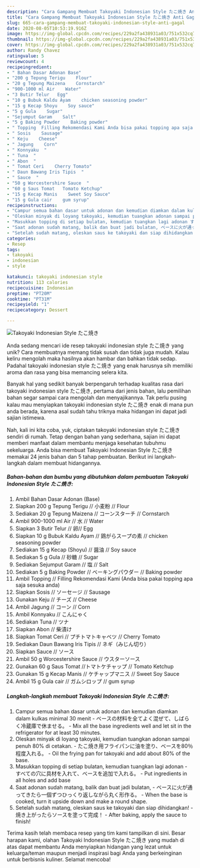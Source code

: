 ```yaml
---
description: "Cara Gampang Membuat Takoyaki Indonesian Style たこ焼き Anti Gagal"
title: "Cara Gampang Membuat Takoyaki Indonesian Style たこ焼き Anti Gagal"
slug: 665-cara-gampang-membuat-takoyaki-indonesian-style-anti-gagal
date: 2020-08-05T10:53:19.916Z
image: https://img-global.cpcdn.com/recipes/229a2fa438931a03/751x532cq70/takoyaki-indonesian-style-たこ焼き-foto-resep-utama.jpg
thumbnail: https://img-global.cpcdn.com/recipes/229a2fa438931a03/751x532cq70/takoyaki-indonesian-style-たこ焼き-foto-resep-utama.jpg
cover: https://img-global.cpcdn.com/recipes/229a2fa438931a03/751x532cq70/takoyaki-indonesian-style-たこ焼き-foto-resep-utama.jpg
author: Randy Chavez
ratingvalue: 5
reviewcount: 4
recipeingredient:
- " Bahan Dasar Adonan Base"
- "200 g Tepung Terigu    Flour"
- "20 g Tepung Maizena    Cornstarch"
- "900-1000 ml Air    Water"
- "3 Butir Telur   Egg"
- "10 g Bubuk Kaldu Ayam    chicken seasoning powder"
- "15 g Kecap Shoyu    Soy sauce"
- "5 g Gula    Sugar"
- "Sejumput Garam    Salt"
- "5 g Baking Powder    Baking powder"
- " Topping  Filling Rekomendasi Kami Anda bisa pakai topping apa saja sesuka anda"
- " Sosis    Sausage"
- " Keju    Cheese"
- " Jagung    Corn"
- " Konnyaku  "
- " Tuna  "
- " Abon  "
- " Tomat Ceri    Cherry Tomato"
- " Daun Bawang Iris Tipis  "
- " Sauce  "
- "50 g Worcestershire Sauce  "
- "60 g Saus Tomat   Tomato Ketchup"
- "15 g Kecap Manis    Sweet Soy Sauce"
- "15 g Gula cair    gum syrup"
recipeinstructions:
- "Campur semua bahan dasar untuk adonan dan kemudian diamkan dalam kulkas minimal 30 menit ベースの材料を全てよく混ぜて、しばらく冷蔵庫で休ませる。 Mix all the base ingredients well and let sit in the refrigerator for at least 30 minutes."
- "Oleskan minyak di loyang takoyaki, kemudian tuangkan adonan sampai penuh 80% di cetakan. たこ焼き用フライパンに油を塗り、ベースを80％程度入れる。 Oil the frying pan for takoyaki and add about 80% of the base."
- "Masukkan topping di setiap bulatan, kemudian tuangkan lagi adonan すべての穴に具材を入れて、ベースを追加で入れる。 Put ingredients in all holes and add base"
- "Saat adonan sudah matang, balik dan buat jadi bulatan, ベースに火が通ってきたら一個ずつひっくり返しながら丸く形作る。 When the base is cooked, turn it upside down and make a round shape."
- "Setelah sudah matang, oleskan saus ke takoyaki dan siap dihidangkan! 焼き上がったらソースを塗って完成！ After baking, apply the sauce to finish!"
categories:
- Resep
tags:
- takoyaki
- indonesian
- style

katakunci: takoyaki indonesian style 
nutrition: 113 calories
recipecuisine: Indonesian
preptime: "PT20M"
cooktime: "PT31M"
recipeyield: "1"
recipecategory: Dessert

---
```



![Takoyaki Indonesian Style たこ焼き](https://img-global.cpcdn.com/recipes/229a2fa438931a03/751x532cq70/takoyaki-indonesian-style-たこ焼き-foto-resep-utama.jpg)

Anda sedang mencari ide resep takoyaki indonesian style たこ焼き yang unik? Cara membuatnya memang tidak susah dan tidak juga mudah. Kalau keliru mengolah maka hasilnya akan hambar dan bahkan tidak sedap. Padahal takoyaki indonesian style たこ焼き yang enak harusnya sih memiliki aroma dan rasa yang bisa memancing selera kita.



Banyak hal yang sedikit banyak berpengaruh terhadap kualitas rasa dari takoyaki indonesian style たこ焼き, pertama dari jenis bahan, lalu pemilihan bahan segar sampai cara mengolah dan menyajikannya. Tak perlu pusing kalau mau menyiapkan takoyaki indonesian style たこ焼き enak di mana pun anda berada, karena asal sudah tahu triknya maka hidangan ini dapat jadi sajian istimewa.


Nah, kali ini kita coba, yuk, ciptakan takoyaki indonesian style たこ焼き sendiri di rumah. Tetap dengan bahan yang sederhana, sajian ini dapat memberi manfaat dalam membantu menjaga kesehatan tubuhmu sekeluarga. Anda bisa membuat Takoyaki Indonesian Style たこ焼き memakai 24 jenis bahan dan 5 tahap pembuatan. Berikut ini langkah-langkah dalam membuat hidangannya.

<!--inarticleads1-->

##### Bahan-bahan dan bumbu yang dibutuhkan dalam pembuatan Takoyaki Indonesian Style たこ焼き:

1. Ambil  Bahan Dasar Adonan (Base)
1. Siapkan 200 g Tepung Terigu // 小麦粉 // Flour
1. Sediakan 20 g Tepung Maizena // コーンスターチ // Cornstarch
1. Ambil 900-1000 ml Air // 水 // Water
1. Siapkan 3 Butir Telur // 卵// Egg
1. Siapkan 10 g Bubuk Kaldu Ayam // 鶏がらスープの素 // chicken seasoning powder
1. Sediakan 15 g Kecap (Shoyu) // 醤油 // Soy sauce
1. Sediakan 5 g Gula // 砂糖 // Sugar
1. Sediakan Sejumput Garam // 塩 // Salt
1. Sediakan 5 g Baking Powder // ベーキングパウダー // Baking powder
1. Ambil  Topping // Filling Rekomendasi Kami (Anda bisa pakai topping apa saja sesuka anda)
1. Siapkan  Sosis // ソーセージ // Sausage
1. Gunakan  Keju // チーズ // Cheese
1. Ambil  Jagung // コーン // Corn
1. Ambil  Konnyaku // こんにゃく
1. Sediakan  Tuna // ツナ
1. Siapkan  Abon // 柴漬け
1. Siapkan  Tomat Ceri // プチトマトキャベツ // Cherry Tomato
1. Sediakan  Daun Bawang Iris Tipis // ネギ（みじん切り）
1. Siapkan  Sauce // ソース
1. Ambil 50 g Worcestershire Sauce // ウスターソース
1. Gunakan 60 g Saus Tomat //トマトケチャップ // Tomato Ketchup
1. Gunakan 15 g Kecap Manis // ケチャップマニス // Sweet Soy Sauce
1. Ambil 15 g Gula cair // ガムシロップ // gum syrup




<!--inarticleads2-->

##### Langkah-langkah membuat Takoyaki Indonesian Style たこ焼き:

1. Campur semua bahan dasar untuk adonan dan kemudian diamkan dalam kulkas minimal 30 menit - ベースの材料を全てよく混ぜて、しばらく冷蔵庫で休ませる。 - Mix all the base ingredients well and let sit in the refrigerator for at least 30 minutes.
1. Oleskan minyak di loyang takoyaki, kemudian tuangkan adonan sampai penuh 80% di cetakan. - たこ焼き用フライパンに油を塗り、ベースを80％程度入れる。 - Oil the frying pan for takoyaki and add about 80% of the base.
1. Masukkan topping di setiap bulatan, kemudian tuangkan lagi adonan - すべての穴に具材を入れて、ベースを追加で入れる。 - Put ingredients in all holes and add base
1. Saat adonan sudah matang, balik dan buat jadi bulatan, - ベースに火が通ってきたら一個ずつひっくり返しながら丸く形作る。 - When the base is cooked, turn it upside down and make a round shape.
1. Setelah sudah matang, oleskan saus ke takoyaki dan siap dihidangkan! - 焼き上がったらソースを塗って完成！ - After baking, apply the sauce to finish!




Terima kasih telah membaca resep yang tim kami tampilkan di sini. Besar harapan kami, olahan Takoyaki Indonesian Style たこ焼き yang mudah di atas dapat membantu Anda menyiapkan hidangan yang lezat untuk keluarga/teman maupun menjadi inspirasi bagi Anda yang berkeinginan untuk berbisnis kuliner. Selamat mencoba!

